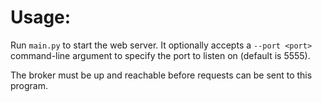 # Usage:

Run `main.py` to start the web server. It optionally accepts a `--port <port>` command-line argument to specify the port to listen on (default is 5555).

The broker must be up and reachable before requests can be sent to this program.